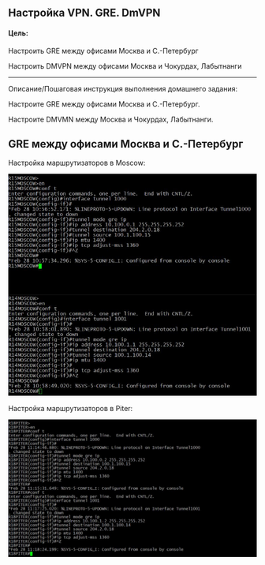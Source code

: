 ## Настройка VPN. GRE. DmVPN

#### Цель:

Настроить GRE между офисами Москва и С.-Петербург

Настроить DMVPN между офисами Москва и Чокурдах, Лабытнанги

_________________________________________________________________________________________________________

Описание/Пошаговая инструкция выполнения домашнего задания:

Настроите GRE между офисами Москва и С.-Петербург.

Настроите DMVMN между Москва и Чокурдах, Лабытнанги.

## GRE между офисами Москва и С.-Петербург 

Настройка маршрутизаторов в Moscow:

![alt text](https://github.com/Eliminir/OTUS-LABS-PROF/blob/main/LAB13/1.JPG)


Настройка маршрутизаторов в Piter:

![alt text](https://github.com/Eliminir/OTUS-LABS-PROF/blob/main/LAB13/2.JPG)

